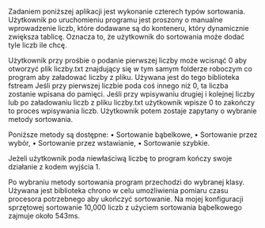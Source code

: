 Zadaniem poniższej aplikacji jest wykonanie czterech typów sortowania. Użytkownik po uruchomieniu programu jest proszony o manualne wprowadzenie liczb, które dodawane są do konteneru, który dynamicznie zwiększa tablicę. Oznacza to, że użytkownik do sortowania może dodać tyle liczb ile chcę. 

Użytkownik przy prośbie o podanie pierwszej liczby może wcisnąć 0 aby otworzyć plik liczby.txt znajdujący się w tym samym folderze roboczym co program aby załadować liczby z pliku. Używana jest do tego biblioteka fstream Jeśli przy pierwszej liczbie poda coś innego niż 0, ta liczba zostanie wpisana do pamięci. 
Jeśli przy wpisywaniu drugiej i kolejnej liczby lub po załadowaniu liczb z pliku liczby.txt użytkownik wpisze 0 to zakończy to proces wpisywania liczb.
Użytkownik potem zostaje zapytany o wybranie metody sortowania.

Poniższe metody są dostępne:
•	Sortowanie bąbelkowe,
•	Sortowanie przez wybór,
•	Sortowanie przez wstawianie,
•	Sortowanie szybkie.

Jeżeli użytkownik poda niewłaściwą liczbę to program kończy swoje działanie z kodem wyjścia 1.

Po wybraniu metody sortowania program przechodzi do wybranej klasy. Używana jest biblioteka chrono w celu umożliwienia pomiaru czasu procesora potrzebnego aby ukończyć sortowanie. Na mojej konfiguracji sprzętowej sortowanie 10,000 liczb z użyciem sortowania bąbelkowego zajmuje około 543ms.

